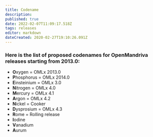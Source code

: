 ```yaml
---
title: Codename
description: 
published: true
date: 2022-02-07T11:09:17.518Z
tags: releases
editor: markdown
dateCreated: 2020-02-27T19:10:26.091Z
---
```


### Here is the list of proposed codenames for OpenMandriva releases starting from 2013.0:

- **O**xygen = OMLx 2013.0
- **P**hosphorus = OMLx 2014.0
- **E**insteinium = OMLx 3.0
- **N**itrogen = OMLx 4.0
- **M**ercury = OMLx 4.1
- **A**rgon = OMLx 4.2
- **N**ickel = Cooker
- **D**ysprosium = OMLx 4.3
- **R**ome = Rolling release
- **I**odine
- **V**anadium
- **A**urum